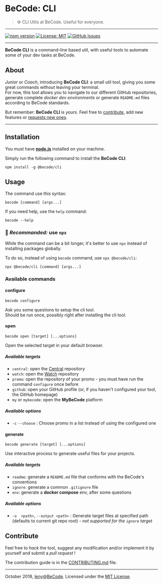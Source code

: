 # BeCode: CLI

> ⚙️ CLI Utils at BeCode. Useful for everyone.

* * *

[![npm version](https://badge.fury.io/js/%40becode%2Fcli.svg)](https://badge.fury.io/js/%40becode%2Fcli)
[![License: MIT](https://img.shields.io/github/license/becodeorg/cli.svg)](https://github.com/becodeorg/cli/blob/develop/LICENSE)
[![GitHub Issues](https://img.shields.io/github/issues/becodeorg/cli.svg)](https://github.com/becodeorg/cli/issues)

* * *

**BeCode CLI** is a command-line based util, with useful tools to automate some of your dev tasks at BeCode.

## About

*Junior* or *Coach*, introducing **BeCode CLI**: a small util tool, giving you some great commands without leaving your terminal.  
For now, this tool allows you to navigate to our different GitHub repositories, generate complete *docker dev environments* or generate `README.md` files according to BeCode standards.

But remember: **BeCode CLI** is *yours*. Feel free to [contribute](./CONTRIBUTING.md), add new features or [requests new ones](https://github.com/becodeorg/cli/issues).

* * *

## Installation

You must have [**node.js**](https://nodejs.org/en/) installed on your machine.

Simply run the following command to install the **BeCode CLI**:

	npm install -g @becode/cli

## Usage

The command use this syntax:

    becode [command] [args...]

If you need help, use the `help` command:

    becode --help
    
### 🤟 _Recommanded:_ use `npx`

While the command can be a bit longer, it's better to use `npx` instead of installing packages globally.

To do so, instead of using `becode` command, use `npx @becode/cli`:

	npx @becode/cli [command] [args...]

### Available commands

#### configure

    becode configure

Ask you some questions to setup the cli tool.  
Should be run once, possibly right after installing the cli tool.

#### open

    becode open [target] [...options]

Open the selected target in your default browser.

##### Available targets

- `central`: open the [Central](https://github.com/becodeorg/Central) repository
- `watch`: open the [Watch](https://github.com/becodeorg/The-Watch) repository
- `promo`: open the repository of your promo - you must have run the command `configure` once before
- `github`: open your GitHub profile (or, if you haven't configured your tool, the GitHub homepage)
- `my` or `mybecode`: open the **MyBeCode** platform

##### Available options

- `-c` `--choose` : Choose promo in a list instead of using the configured one

#### generate

    becode generate [target] [...options]

Use interactive process to generate useful files for your projects.

##### Available targets

- `readme`: generate a `README.md` file that conforms with the BeCode's conventions
- `ignore`: generate a common `.gitignore` file
- `env`: generate a **docker compose** env, after some questions

##### Available options

- `-o  <path>`, `--output <path>` : Generate target files at specified path (defaults to current git repo root) - *not supported for the `ignore` target*

## Contribute

Feel free to _hack_ the tool, suggest any modification and/or implement it by yourself and submit a _pull request_ !

The contribution guide is in the [CONTRIBUTING.md](./CONTRIBUTING.md) file.

* * *

October 2018, [leny](https://leny.me)@[BeCode](https://becode.org).
Licensed under the [MIT License](./LICENSE).
